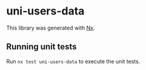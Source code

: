 # uni-users-data

This library was generated with [Nx](https://nx.dev).

## Running unit tests

Run `nx test uni-users-data` to execute the unit tests.
